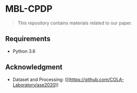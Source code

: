 # MBL-CPDP

> This repository contains materials related to our paper.

## Requirements

- Python 3.6


## Acknowledgment

- Dataset and Processing: ([[(https://github.com/COLA-Laboratory/ase2020)](https://github.com/COLA-Laboratory/ase2020))
